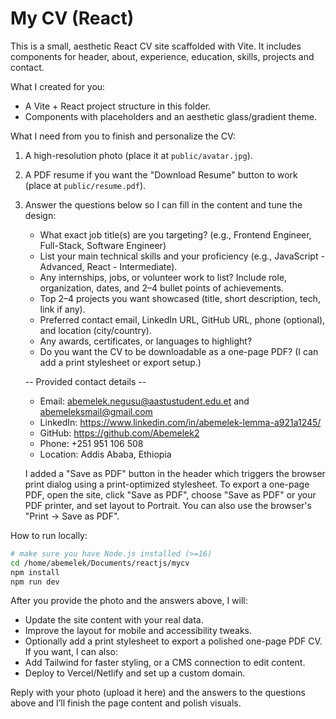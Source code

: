 # My CV (React)

This is a small, aesthetic React CV site scaffolded with Vite. It includes components for header, about, experience, education, skills, projects and contact.

What I created for you:
- A Vite + React project structure in this folder.
- Components with placeholders and an aesthetic glass/gradient theme.

What I need from you to finish and personalize the CV:
1. A high-resolution photo (place it at `public/avatar.jpg`).
2. A PDF resume if you want the "Download Resume" button to work (place at `public/resume.pdf`).
3. Answer the questions below so I can fill in the content and tune the design:
   - What exact job title(s) are you targeting? (e.g., Frontend Engineer, Full-Stack, Software Engineer)
   - List your main technical skills and your proficiency (e.g., JavaScript - Advanced, React - Intermediate).
   - Any internships, jobs, or volunteer work to list? Include role, organization, dates, and 2–4 bullet points of achievements.
   - Top 2–4 projects you want showcased (title, short description, tech, link if any).
   - Preferred contact email, LinkedIn URL, GitHub URL, phone (optional), and location (city/country).
   - Any awards, certificates, or languages to highlight?
   - Do you want the CV to be downloadable as a one-page PDF? (I can add a print stylesheet or export setup.)

   -- Provided contact details --

   - Email: abemelek.negusu@aastustudent.edu.et and abemeleksmail@gmail.com
   - LinkedIn: https://www.linkedin.com/in/abemelek-lemma-a921a1245/
   - GitHub: https://github.com/Abemelek2
   - Phone: +251 951 106 508
   - Location: Addis Ababa, Ethiopia

   I added a "Save as PDF" button in the header which triggers the browser print dialog using a print-optimized stylesheet. To export a one-page PDF, open the site, click "Save as PDF", choose "Save as PDF" or your PDF printer, and set layout to Portrait. You can also use the browser's "Print -> Save as PDF".

How to run locally:

```bash
# make sure you have Node.js installed (>=16)
cd /home/abemelek/Documents/reactjs/mycv
npm install
npm run dev
```

After you provide the photo and the answers above, I will:
- Update the site content with your real data.
- Improve the layout for mobile and accessibility tweaks.
- Optionally add a print stylesheet to export a polished one-page PDF CV. 
If you want, I can also:
- Add Tailwind for faster styling, or a CMS connection to edit content.
- Deploy to Vercel/Netlify and set up a custom domain.

Reply with your photo (upload it here) and the answers to the questions above and I’ll finish the page content and polish visuals.
